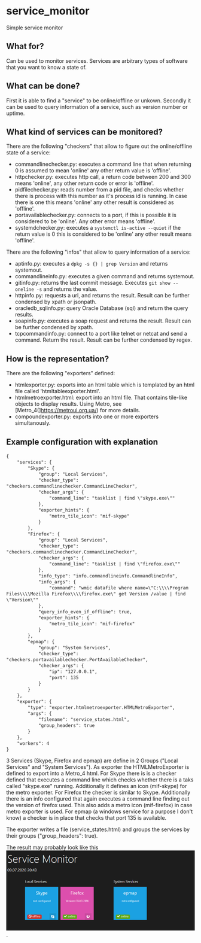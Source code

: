 # service_monitor
Simple service monitor


## What for?
Can be used to monitor services. Services are arbitrary types of software that you want to know a state of.

## What can be done?
First it is able to find a "service" to be online/offline or unkown. 
Secondly it can be used to query information of a service, such as version number or uptime.

## What kind of services can be monitored?

There are the following "checkers" that allow to figure out the online/offline state of a service:
* commandlinechecker.py: executes a command line that when returning 0 is assumed to mean 'online' any other return value is 'offline'.
* httpchecker.py: executes http call, a return code between 200 and 300 means 'online', any other return code or error is 'offline'.
* pidfilechecker.py: reads number from a pid file, and checks whether there is process with this number as it's process id is running. In case there is one this means 'online' any other result is considered as 'offline'.
* portavailablechecker.py: connects to a port, if this is possible it is considered to be 'online'. Any other error means 'offline'.
* systemdchecker.py: executes a `systemctl is-active --quiet` if the return value is 0 this is considered to be 'online' any other result means 'offline'.


There are the following "infos" that allow to query information of a service:
* aptinfo.py: executes a `dpkg -s {} | grep Version` and returns systemout.
* commandlineinfo.py: executes a given command and returns systemout.
* gitinfo.py: returns the last commit message. Executes `git show --oneline -s` and returns the value. 
* httpinfo.py: requests a url, and returns the result. Result can be further condensed by xpath or jsonpath.
* oracledb_sqlinfo.py: query Oracle Database (sql) and return the query results.
* soapinfo.py: executes a soap request and returns the result. Result can be further condensed by xpath.
* tcpcommandinfo.py: connect to a port like telnet or netcat and send a command. Return the result. Result can be further condensed by regex.

## How is the representation?

There are the following "exporters" defined:
* htmlexporter.py: exports into an html table which is templated by an html file called 'htmltableexporter.html'.
* htmlmetroexporter.html: export into an html file. That contains tile-like objects to display results. Using Metro, see [Metro_4(]https://metroui.org.ua/) for more details.
* compoundexporter.py: exports into one or more exporters simultanously.

## Example configuration with explanation
```
{
    "services": {
        "Skype": {
			"group": "Local Services",
			"checker_type": "checkers.commandlinechecker.CommandLineChecker",
			"checker_args": {
				"command_line": "tasklist | find \"skype.exe\""
			},
            "exporter_hints": {
                "metro_tile_icon": "mif-skype"
            }
		},
        "Firefox": {
			"group": "Local Services",
			"checker_type": "checkers.commandlinechecker.CommandLineChecker",
			"checker_args": {
				"command_line": "tasklist | find \"firefox.exe\""
			},
            "info_type": "info.commandlineinfo.CommandlineInfo",
			"info_args": {
				"command": "wmic datafile where name=\"C:\\\\Program Files\\\\Mozilla Firefox\\\\firefox.exe\" get Version /value | find \"Version\""
			},
			"query_info_even_if_offline": true,
            "exporter_hints": {
                "metro_tile_icon": "mif-firefox"
            }
		},
        "epmap": {
			"group": "System Services",
			"checker_type": "checkers.portavailablechecker.PortAvailableChecker",
			"checker_args": {
				"ip": "127.0.0.1",
                "port": 135
			}
		}
    },
	"exporter": {
		"type": "exporter.htmlmetroexporter.HTMLMetroExporter",
		"args": {
			"filename": "service_states.html",
            "group_headers": true
		}
	},
    "workers": 4
}
```
3 Services (Skype, Firefox and epmap) are define in 2 Groups ("Local Services" and "System Services"). As exporter the HTMLMetroExporter is defined to export into a Metro_4 html.
For Skype there is is a checker defined that executes a command line which checks whether there is a taks called "skype.exe" running. Additionally it defines an icon (mif-skype) for the metro exporter.
For Firefox the checker is similar to Skype. Additionally there is an info configured that again executes a command line finding out the version of firefox used. This also adds a metro icon (mif-firefox) in case metro exporter is used.
For epmap (a windows service for a purpose I don't know) a checker is in place that checks that port 135 is available.

The exporter writes a file (service_states.html) and groups the services by their groups ("group_headers": true).

The result may probably look like this ![Example](/resources/screenshot-metro.PNG).
